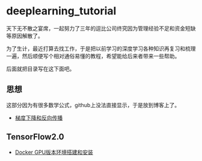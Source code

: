 # deeplearning_tutorial

天下无不散之宴席，一起努力了三年的逗比公司终究因为管理经验不足和资金短缺等原因解散了。

为了生计，最近打算去找工作，于是把以前学习的深度学习各种知识再复习和梳理一遍，然后顺便写个相对通俗易懂的教程，希望能给后来者带来一些帮助。

后面就把目录写在这下面吧。

## 思想
这部分因为有很多数学公式，github上没法直接显示，于是放到博客上了。

- [梯度下降和反向传播](https://mikuh.github.io/2017-03-30/%E7%90%86%E8%A7%A3%E6%A2%AF%E5%BA%A6%E4%B8%8B%E9%99%8D%E5%92%8C%E5%8F%8D%E5%90%91%E4%BC%A0%E6%92%AD)



## TensorFlow2.0

- [Docker GPU版本环境搭建和安装](https://github.com/mikuh/deeplearning_tutorial/blob/master/TensorFlow2.0/install.md)